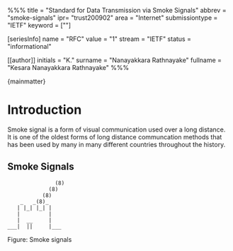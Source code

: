 %%%
title = "Standard for Data Transmission via Smoke Signals"
abbrev = "smoke-signals"
ipr= "trust200902"
area = "Internet"
submissiontype = "IETF"
keyword = [""]

[seriesInfo]
name = "RFC"
value = "1"
stream = "IETF"
status = "informational"

[[author]]
initials = "K."
surname = "Nanayakkara Rathnayake"
fullname = "Kesara Nanayakkara Rathnayake"
%%%

{mainmatter}

# Introduction

Smoke signal is a form of visual communication used over a long distance. It
is one of the oldest forms of long distance communcation methods that has
been used by many in many different countries throughout the history.

## Smoke Signals

~~~
               (8)
             (8)
           (8)
    _   _(8)_
   | |_| |_| | 
   |         |
   |  __     |
___|  ||     |___
~~~

Figure: Smoke signals
